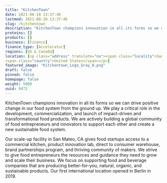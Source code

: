 ```yaml
---
title: "KitchenTown"
date: 2021-08-10 13:37:46
lastmod: 2021-08-10 13:37:46
slug: /kitchentown
description: "KitchenTown champions innovation in all its forms so we can drive positive change in our food system from the ground up. We play a critical role in the development, commercialization, and launch of impact-driven and transformational food products. We are actively building a global community of food entrepreneurs and innovators to support each other and create a new sustainable food system."
proteins: []
products: []
business: [Finance]
finance_type: [Accelerator]
regions: [US & Canada]
location: [<p class="address" translate="no"><span class="locality">San Mateo</span>, <span class="administrative-area">California</span> <span class="postal-code">94401</span><br>
<span class="country">United States</span></p>]
featured_image: "Kitchentown_Logo_Gray_0.png"
draft: false
pinned: false
homepage: false
weight: 5000
uuid: 9472
---
```

<p>KitchenTown champions innovation in all its forms so we can drive positive change in our food system from the ground up. We play a critical role in the development, commercialization, and launch of impact-driven and transformational food products. We are actively building a global community of food entrepreneurs and innovators to support each other and create a new sustainable food system.</p>
<p>Our scale-up facility in San Mateo, CA gives food startups access to a commercial kitchen, product innovation lab, direct to consumer warehouse, brand partnerships program, and thriving community of makers. We strive to give food entrepreneurs the resources and guidance they need to grow and scale their business. We focus on supporting food and beverage companies that are producing better-for-you, natural, organic, and sustainable products. Our first international location opened in Berlin in 2019.</p>
